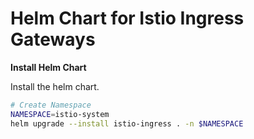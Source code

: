 # Helm Chart for Istio Ingress Gateways


__Install Helm Chart__

Install the helm chart.

```bash
# Create Namespace
NAMESPACE=istio-system
helm upgrade --install istio-ingress . -n $NAMESPACE
```
